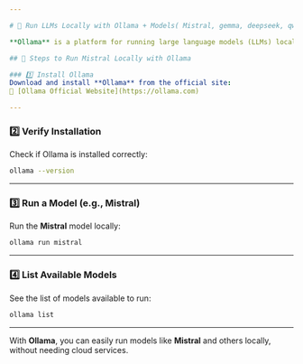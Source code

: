 ```yaml
---

# 🧠 Run LLMs Locally with Ollama + Models( Mistral, gemma, deepseek, qwen)

**Ollama** is a platform for running large language models (LLMs) locally, similar to **JDK** for Java or **Docker** for containers. It allows you to download and run models like **Mistral** directly on your machine, providing full control and privacy.

## 🚀 Steps to Run Mistral Locally with Ollama

### 1️⃣ Install Ollama
Download and install **Ollama** from the official site:
🔗 [Ollama Official Website](https://ollama.com)

---
```


### 2️⃣ Verify Installation

Check if Ollama is installed correctly:

```bash
ollama --version
```

---

### 3️⃣ Run a Model (e.g., Mistral)

Run the **Mistral** model locally:

```bash
ollama run mistral
```

---

### 4️⃣ List Available Models

See the list of models available to run:

```bash
ollama list
```

---

With **Ollama**, you can easily run models like **Mistral** and others locally, without needing cloud services.

